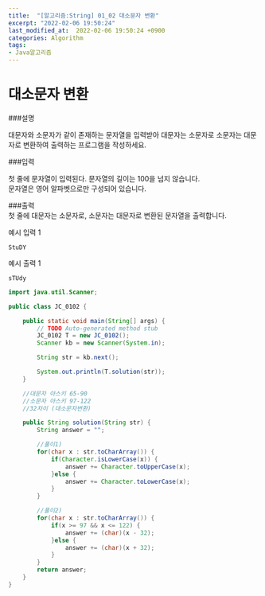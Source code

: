 ```yaml
---
title:  "[알고리즘:String] 01_02 대소문자 변환"
excerpt: "2022-02-06 19:50:24"
last_modified_at:  2022-02-06 19:50:24 +0900
categories: Algorithm
tags:
- Java알고리즘
---
```


# 대소문자 변환  

###설명  

대문자와 소문자가 같이 존재하는 문자열을 입력받아 대문자는 소문자로 소문자는 대문자로 변환하여 출력하는 프로그램을 작성하세요.  

###입력  

첫 줄에 문자열이 입력된다. 문자열의 길이는 100을 넘지 않습니다.  
문자열은 영어 알파벳으로만 구성되어 있습니다.  

###출력  
첫 줄에 대문자는 소문자로, 소문자는 대문자로 변환된 문자열을 출력합니다.  

예시 입력 1   
```
StuDY
```
예시 출력 1  
```
sTUdy
```


```java
import java.util.Scanner;

public class JC_0102 {

	public static void main(String[] args) {
		// TODO Auto-generated method stub
		JC_0102 T = new JC_0102();
		Scanner kb = new Scanner(System.in);

		String str = kb.next();

		System.out.println(T.solution(str));
	}

	//대문자 아스키 65-90
	//소문자 아스키 97-122
	//32차이 (대소문자변환)

	public String solution(String str) {
		String answer = "";

		//풀이1)
		for(char x : str.toCharArray()) {
			if(Character.isLowerCase(x)) {
				answer += Character.toUpperCase(x);
			}else {
				answer += Character.toLowerCase(x);
			}
		}

		//풀이2)
		for(char x : str.toCharArray()) {
			if(x >= 97 && x <= 122) {
				answer += (char)(x - 32);
			}else {
				answer += (char)(x + 32);
			}
		}
		return answer;
	}
}



```
